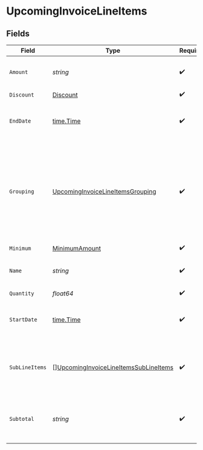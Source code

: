 # UpcomingInvoiceLineItems


## Fields

| Field                                                                                                                                                                                 | Type                                                                                                                                                                                  | Required                                                                                                                                                                              | Description                                                                                                                                                                           | Example                                                                                                                                                                               |
| ------------------------------------------------------------------------------------------------------------------------------------------------------------------------------------- | ------------------------------------------------------------------------------------------------------------------------------------------------------------------------------------- | ------------------------------------------------------------------------------------------------------------------------------------------------------------------------------------- | ------------------------------------------------------------------------------------------------------------------------------------------------------------------------------------- | ------------------------------------------------------------------------------------------------------------------------------------------------------------------------------------- |
| `Amount`                                                                                                                                                                              | *string*                                                                                                                                                                              | :heavy_check_mark:                                                                                                                                                                    | The final amount after any discounts or minimums.                                                                                                                                     | 7.00                                                                                                                                                                                  |
| `Discount`                                                                                                                                                                            | [Discount](../../models/shared/discount.md)                                                                                                                                           | :heavy_check_mark:                                                                                                                                                                    | N/A                                                                                                                                                                                   |                                                                                                                                                                                       |
| `EndDate`                                                                                                                                                                             | [time.Time](https://pkg.go.dev/time#Time)                                                                                                                                             | :heavy_check_mark:                                                                                                                                                                    | The end date of the range of time applied for this line item's price.                                                                                                                 | 2022-02-01T08:00:00+00:00                                                                                                                                                             |
| `Grouping`                                                                                                                                                                            | [UpcomingInvoiceLineItemsGrouping](../../models/shared/upcominginvoicelineitemsgrouping.md)                                                                                           | :heavy_check_mark:                                                                                                                                                                    | For configured prices that are split by a grouping key, this will be populated with the key and a value. The `amount` and `subtotal` will be the values for this particular grouping. |                                                                                                                                                                                       |
| `Minimum`                                                                                                                                                                             | [MinimumAmount](../../models/shared/minimumamount.md)                                                                                                                                 | :heavy_check_mark:                                                                                                                                                                    | N/A                                                                                                                                                                                   |                                                                                                                                                                                       |
| `Name`                                                                                                                                                                                | *string*                                                                                                                                                                              | :heavy_check_mark:                                                                                                                                                                    | The name of the price associated with this line item.                                                                                                                                 | Fixed Fee                                                                                                                                                                             |
| `Quantity`                                                                                                                                                                            | *float64*                                                                                                                                                                             | :heavy_check_mark:                                                                                                                                                                    | N/A                                                                                                                                                                                   | 1                                                                                                                                                                                     |
| `StartDate`                                                                                                                                                                           | [time.Time](https://pkg.go.dev/time#Time)                                                                                                                                             | :heavy_check_mark:                                                                                                                                                                    | The start date of the range of time applied for this line item's price.                                                                                                               | 2022-02-01T08:00:00+00:00                                                                                                                                                             |
| `SubLineItems`                                                                                                                                                                        | [][UpcomingInvoiceLineItemsSubLineItems](../../models/shared/upcominginvoicelineitemssublineitems.md)                                                                                 | :heavy_check_mark:                                                                                                                                                                    | For complex pricing structures, the line item can be broken down further in `sub_line_items`.                                                                                         |                                                                                                                                                                                       |
| `Subtotal`                                                                                                                                                                            | *string*                                                                                                                                                                              | :heavy_check_mark:                                                                                                                                                                    | The line amount before any line item-specific discounts or minimums.                                                                                                                  | 9.00                                                                                                                                                                                  |